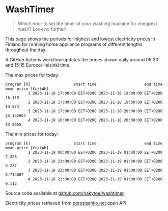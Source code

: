 
# WashTimer

> Which hour to set the timer of your washing machine for cheapest wash? Look no further!

This page shows the periods for highest and lowest electricity prices in Finland 
for running home appliance programs of different lengths throughout the day. 

A GitHub Actions workflow updates the prices shown daily around 06:30 and 15:15 Europe/Helsinki time.

The max prices for today:

	program [h]                   start time                     end time mean price [€c/kWh]
	          1 2023-11-18 17:00:00 EET+0200 2023-11-18 18:00:00 EET+0200              16.119
	          2 2023-11-18 17:00:00 EET+0200 2023-11-18 19:00:00 EET+0200              14.574
	          3 2023-11-18 17:00:00 EET+0200 2023-11-18 20:00:00 EET+0200           14.152667
	          4 2023-11-18 16:00:00 EET+0200 2023-11-18 20:00:00 EET+0200             13.8655

The min prices for today:

	program [h]                   start time                     end time mean price [€c/kWh]
	          1 2023-11-19 00:00:00 EET+0200 2023-11-19 01:00:00 EET+0200               7.328
	          2 2023-11-18 23:00:00 EET+0200 2023-11-19 01:00:00 EET+0200               8.237
	          3 2023-11-18 22:00:00 EET+0200 2023-11-19 01:00:00 EET+0200            8.714667
	          4 2023-11-18 21:00:00 EET+0200 2023-11-19 01:00:00 EET+0200               9.112


Source code available at [github.com/nakytoe/washtimer](https://github.com/nakytoe/washtimer).

Electricity prices retrieved from [porssisahko.net](https://porssisahko.net/api) open API.
